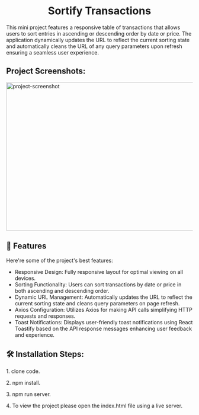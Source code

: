 <h1 align="center" id="title">Sortify Transactions</h1>

<p id="description">This mini project features a responsive table of transactions that allows users to sort entries in ascending or descending order by date or price. The application dynamically updates the URL to reflect the current sorting state and automatically cleans the URL of any query parameters upon refresh ensuring a seamless user experience.</p>

<h2>Project Screenshots:</h2>

<img src="https://i.postimg.cc/G2Tf6fYy/js-final-task.png" alt="project-screenshot" width="600" height="400/">

<h2>🧐 Features</h2>

Here're some of the project's best features:

- Responsive Design: Fully responsive layout for optimal viewing on all devices.
- Sorting Functionality: Users can sort transactions by date or price in both ascending and descending order.
- Dynamic URL Management: Automatically updates the URL to reflect the current sorting state and cleans query parameters on page refresh.
- Axios Configuration: Utilizes Axios for making API calls simplifying HTTP requests and responses.
- Toast Notifications: Displays user-friendly toast notifications using React Toastify based on the API response messages enhancing user feedback and experience.

<h2>🛠️ Installation Steps:</h2>

<p>1. clone code.</p>

<p>2. npm install.</p>

<p>3. npm run server.</p>

<p>4. To view the project please open the index.html file using a live server.</p>
